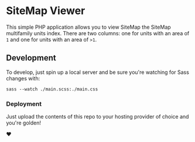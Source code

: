 # SiteMap Viewer

This simple PHP application allows you to view SiteMap the SiteMap multifamily
units index. There are two columns: one for units with an area of `1` and one for
units with an area of `>1`.

## Development

To develop, just spin up a local server and be sure you're watching for Sass changes
with:

```
sass --watch ./main.scss:./main.css
```

### Deployment

Just upload the contents of this repo to your hosting provider of choice and
you're golden!

:heart:
